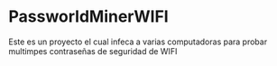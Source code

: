 # PassworldMinerWIFI
Este es un proyecto el cual infeca a varias computadoras para probar multimpes contraseñas de seguridad de WIFI
